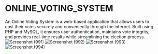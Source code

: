 # ONLINE_VOTING_SYSTEM
An Online Voting System is a web-based application that allows users to cast their votes securely and conveniently through the internet. Built using PHP and MySQL, it ensures user authentication, maintains vote integrity, and provides real-time results while streamlining the election process.
![Screenshot (991)](https://github.com/user-attachments/assets/2e4b8290-235c-479b-b80a-e3bbfa931290)
![Screenshot (992)](https://github.com/user-attachments/assets/08b9d649-072a-468e-bc70-3886f2d6653d)
![Screenshot (993)](https://github.com/user-attachments/assets/1b4b1037-bb8a-4181-af00-8b0d0eb8e9b6)
![Screenshot (994)](https://github.com/user-attachments/assets/add1b536-8f9d-4098-bb79-252307c6292a)
